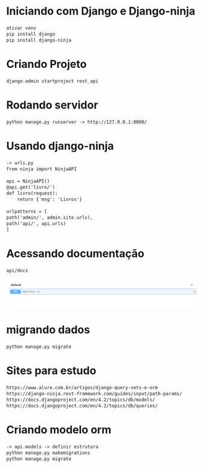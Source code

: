 # Iniciando com Django e Django-ninja
    
    ativar venv
    pip install django
    pip install django-ninja

# Criando Projeto

    django-admin startproject rest_api

# Rodando servidor

    python manage.py runserver -> http://127.0.0.1:8000/


# Usando django-ninja

    -> urls.py
    from ninja import NinjaAPI

    api = NinjaAPI()
    @api.get('livro/')
    def livro(request):
        return {'msg': 'Livros'}

    urlpatterns = [
    path('admin/', admin.site.urls),
    path('api/', api.urls)
    ]

# Acessando documentação

    api/docs

![Alt text](img/image-1.png)


# migrando dados

    python manage.py migrate


# Sites para estudo

    https://www.alura.com.br/artigos/django-query-sets-e-orm
    https://django-ninja.rest-framework.com/guides/input/path-params/
    https://docs.djangoproject.com/en/4.2/topics/db/models/
    https://docs.djangoproject.com/en/4.2/topics/db/queries/



# Criando modelo orm

    -> api.models -> definir estrutura
    python manage.py makemigrations
    python manage.py migrate




